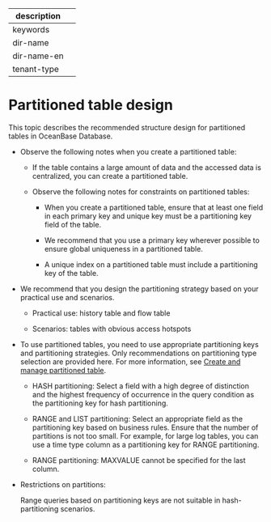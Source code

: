 |description||
|---|---|
|keywords||
|dir-name||
|dir-name-en||
|tenant-type||

# Partitioned table design

This topic describes the recommended structure design for partitioned tables in OceanBase Database.

* Observe the following notes when you create a partitioned table:

   * If the table contains a large amount of data and the accessed data is centralized, you can create a partitioned table.

   * Observe the following notes for constraints on partitioned tables:

      * When you create a partitioned table, ensure that at least one field in each primary key and unique key must be a partitioning key field of the table.

      * We recommend that you use a primary key wherever possible to ensure global uniqueness in a partitioned table.

      * A unique index on a partitioned table must include a partitioning key of the table.

* We recommend that you design the partitioning strategy based on your practical use and scenarios.

   * Practical use: history table and flow table

   * Scenarios: tables with obvious access hotspots

* To use partitioned tables, you need to use appropriate partitioning keys and partitioning strategies. Only recommendations on partitioning type selection are provided here. For more information, see [Create and manage partitioned table](../../300.database-object-management/100.manage-object-of-mysql-mode/300.manage-partitions-of-mysql-mode/200.create-a-partition-table-of-mysql-mode.md).

   * HASH partitioning: Select a field with a high degree of distinction and the highest frequency of occurrence in the query condition as the partitioning key for hash partitioning.

   * RANGE and LIST partitioning: Select an appropriate field as the partitioning key based on business rules. Ensure that the number of partitions is not too small. For example, for large log tables, you can use a time type column as a partitioning key for RANGE partitioning.

   * RANGE partitioning: MAXVALUE cannot be specified for the last column.

* Restrictions on partitions:

   Range queries based on partitioning keys are not suitable in hash-partitioning scenarios.
